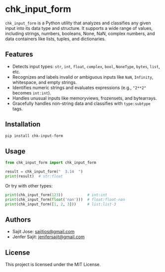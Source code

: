# chk_input_form

`chk_input_form` is a Python utility that analyzes and classifies any given input into its data type and structure. It supports a wide range of values, including strings, numbers, booleans, None, NaN, complex numbers, and data containers like lists, tuples, and dictionaries.

## Features

- Detects input types: `str`, `int`, `float`, `complex`, `bool`, `NoneType`, `bytes`, `list`, etc.
- Recognizes and labels invalid or ambiguous inputs like `NaN`, `Infinity`, whitespace, and empty strings.
- Identifies numeric strings and evaluates expressions (e.g., `"2**2"` becomes `int:int`).
- Handles unusual inputs like memoryviews, frozensets, and bytearrays.
- Gracefully handles non-string data and classifies with `type:subtype` tags.

## Installation

```bash
pip install chk-input-form
```

## Usage

```python
from chk_input_form import chk_input_form

result = chk_input_form("  3.14  ")
print(result)  # str:float
```

Or try with other types:

```python
print(chk_input_form(123))           # int:int
print(chk_input_form(float('nan')))  # float:float-nan
print(chk_input_form([1, 2, 3]))     # list:list-3
```

## Authors

- Sajit Jose: <sajitjos@gmail.com>
- Jenfer Sajit: <jenifersajit@gmail.com>

## License

This project is licensed under the MIT License.

